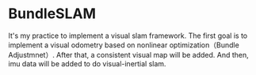 # BundleSLAM

It's my practice to implement a  visual slam framework. The first goal is to implement a visual odometry based on nonlinear optimization（Bundle Adjustmnet）. After that, a consistent visual map will be added. And then, imu data will be added to do visual-inertial slam.
